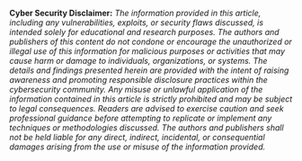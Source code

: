 **Cyber Security Disclaimer:**
*The information provided in this article, including any vulnerabilities, exploits, or security flaws discussed, is intended solely for educational and research purposes. The authors and publishers of this content do not condone or encourage the unauthorized or illegal use of this information for malicious purposes or activities that may cause harm or damage to individuals, organizations, or systems. The details and findings presented herein are provided with the intent of raising awareness and promoting responsible disclosure practices within the cybersecurity community. Any misuse or unlawful application of the information contained in this article is strictly prohibited and may be subject to legal consequences. Readers are advised to exercise caution and seek professional guidance before attempting to replicate or implement any techniques or methodologies discussed. The authors and publishers shall not be held liable for any direct, indirect, incidental, or consequential damages arising from the use or misuse of the information provided.*